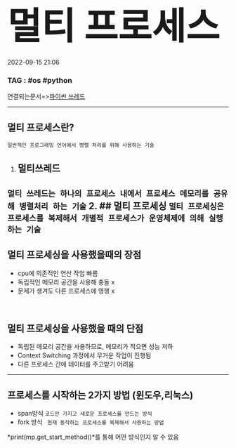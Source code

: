 # <span style="font-size:3em;">멀티 프로세스</span>
2022-09-15 21:06
### TAG  : #os #python 
연결되는문서=>[파이썬 쓰레드](파이썬%20쓰레드.md)

---

## 멀티 프로세스란?

	일반적인 프로그래밍 언어에서 병렬 처리를 위해 사용하는 기술

1. ## 멀티쓰레드
`멀티 쓰레드는 하나의 프로세스 내에서 프로세스 메모리를 공유해 병렬처리 하는 기술`
2. ## 멀티 프로세싱
`멀티 프로세싱은 프로세스를 복제해서 개별적 프로세스가 운영체제에 의해 실행하는 기술`
---

## 멀티 프로세싱을 사용했을때의 장점
- cpu에 의존적인 연산 작업 빠름
- 독립적인 메모리 공간을 사용해 충돌 x
- 문제가 생겨도 다른 프로세스에 영행 x

<br>

## 멀티 프로세싱을 사용했을 때의 단점
- 독립된 메모리 공간을 사용하므로, 메모리가 적으면 성능 저하
- Context Switching 과정에서 무거운 작업이 진행됨
- 다른 프로세스 간에 데이터를 주고받기 어려움
---

## 프로세스를 시작하는 2가지 방법 (윈도우,리눅스)
- span방식
`코드만 가지고 새로운 프로세스를 만드는 방식`
- fork 방식
` 현재 동작하는 프로세스를 복제해서 사용하는 방법`

*print(mp.get_start_method()*를 통해 어떤 방식인지 알 수 있음


## 

